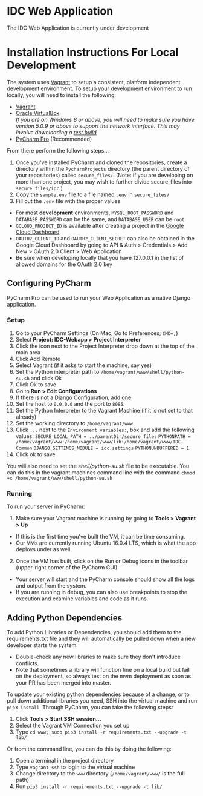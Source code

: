 # IDC Web Application

The IDC Web Application is currently under development

# Installation Instructions For Local Development

The system uses [Vagrant](https://www.vagrantup.com/) to setup a consistent, platform independent development environment. To setup your development environment to run locally, you will need to install the following:

 * [Vagrant](https://www.vagrantup.com/downloads.html)
 * [Oracle VirtualBox](https://www.virtualbox.org/wiki/Downloads)<br>*If you are on Windows 8 or above, you will need to make sure you have version 5.0.9 or above to support the network interface. This may involve downloading a [test build](https://www.virtualbox.org/wiki/Testbuilds)*
 * [PyCharm Pro](https://www.jetbrains.com/pycharm/) (Recommended)

From there perform the following steps...

 1. Once you've installed PyCharm and cloned the repositories, create a directory within the `PycharmProjects` directory (the parent directory of your repositories) called `secure_files/`. (Note: if you are developing on more than one project, you may wish to further divide secure_files into `secure_files/idc`.)
 2. Copy the `sample.env` file to a file named `.env` in `secure_files/`
 3. Fill out the `.env` file with the proper values
   * For most **development** environments, `MYSQL_ROOT_PASSWORD` and `DATABASE_PASSWORD` can be the same, and `DATABASE_USER` can be `root`
   * `GCLOUD_PROJECT_ID` is available after creating a project in the [Google Cloud Dashboard](https://console.developers.google.com/)
   * `OAUTH2_CLIENT_ID` and `OAUTH2_CLIENT_SECRET` can also be obtained in the Google Cloud Dashboard by going to API & Auth > Credentials > Add New > OAuth 2.0 Client > Web Application
   * Be sure when developing locally that you have 127.0.0.1 in the list of allowed domains for the OAuth 2.0 key

## Configuring PyCharm

PyCharm Pro can be used to run your Web Application as a native Django application.

### Setup

 1. Go to your PyCharm Settings (On Mac, Go to Preferences; `CMD+,`)
 2. Select **Project: IDC-Webapp > Project Interpreter**
 3. Click the icon next to the Project Interpreter drop down at the top of the main area
 4. Click Add Remote
 5. Select Vagrant (if it asks to start the machine, say yes)
 6. Set the Python interpreter path to `/home/vagrant/www/shell/python-su.sh` and click Ok
 7. Click Ok to save
 10. Go to **Run > Edit Configurations**
 11. If there is not a Django Configuration, add one
 12. Set the host to `0.0.0.0` and the port to `8085`.
 13. Set the Python Interpreter to the Vagrant Machine (if it is not set to that already)
 14. Set the working directory to `/home/vagrant/www`
 15. Click `...` next to the `Environment variables:`, box and add the following values:
     `SECURE_LOCAL_PATH = ../parentDir/secure_files`
     `PYTHONPATH = /home/vagrant/www:/home/vagrant/www/lib:/home/vagrant/www/IDC-Common`
     `DJANGO_SETTINGS_MODULE = idc.settings`
     `PYTHONUNBUFFERED = 1`
 16. Click ok to save

You will also need to set the *shell/python-su.sh* file to be executable. You can do this in the vagrant machines command line with the command `chmod +x /home/vagrant/www/shell/python-su.sh`

### Running

To run your server in PyCharm:

 1. Make sure your Vagrant machine is running by going to **Tools > Vagrant > Up**
  * If this is the first time you've built the VM, it can be time consuming.
  * Our VMs are currently running Ubuntu 16.0.4 LTS, which is what the app deploys under as well.
 2. Once the VM has built, click on the Run or Debug icons in the toolbar (upper-right corner of the PyCharm GUI)
  * Your server will start and the PyCharm console should show all the logs and output from the system. 
  * If you are running in debug, you can also use breakpoints to stop the execution and examine variables and code as it runs.

## Adding Python Dependencies

To add Python Libraries or Dependencies, you should add them to the requirements.txt file and they will automatically be pulled down when a new developer starts the system.
 * Double-check any new libraries to make sure they don't introduce conflicts.
 * Note that sometimes a library will function fine on a local build but fail on the deployment, so always test on the mvm deployment as soon as your PR has been merged into master.

To update your existing python dependencies because of a change, or to pull down additional libraries you need, SSH into the virtual machine and run `pip3 install`. Through PyCharm, you can take the following steps:

 1. Click **Tools > Start SSH session...**
 2. Select the Vagrant VM Connection you set up
 3. Type `cd www; sudo pip3 install -r requirements.txt --upgrade -t lib/`

Or from the command line, you can do this by doing the following:

 1. Open a terminal in the project directory
 2. Type `vagrant ssh` to login to the virtual machine
 3. Change directory to the `www` directory (`/home/vagrant/www/` is the full path)
 4. Run `pip3 install -r requirements.txt --upgrade -t lib/`

